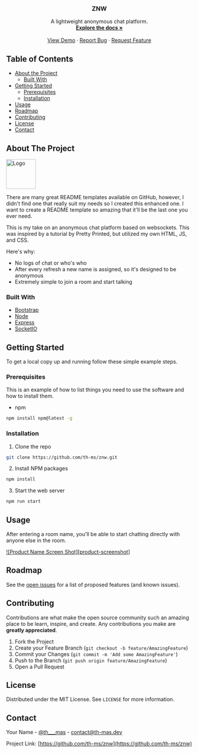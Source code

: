 <!-- PROJECT LOGO -->
<br />
<p align="center">

  <h3 align="center">ZNW</h3>

  <p align="center">
    A lightweight anonymous chat platform.
    <br />
    <a href="https://github.com/th-ms/znw"><strong>Explore the docs »</strong></a>
    <br />
    <br />
    <a href="https://znw-me.herokuapp.com/">View Demo</a>
    ·
    <a href="https://github.com/th-ms/znw">Report Bug</a>
    ·
    <a href="https://github.com/th-ms/znw">Request Feature</a>
  </p>
</p>



<!-- TABLE OF CONTENTS -->
## Table of Contents

* [About the Project](#about-the-project)
  * [Built With](#built-with)
* [Getting Started](#getting-started)
  * [Prerequisites](#prerequisites)
  * [Installation](#installation)
* [Usage](#usage)
* [Roadmap](#roadmap)
* [Contributing](#contributing)
* [License](#license)
* [Contact](#contact)



<!-- ABOUT THE PROJECT -->
## About The Project

<img src="https://i.gyazo.com/5bf403244adec2ebb73c65b13940efeb.png" alt="Logo" width="80" height="80">

There are many great README templates available on GitHub, however, I didn't find one that really suit my needs so I created this enhanced one. I want to create a README template so amazing that it'll be the last one you ever need.

This is my take on an anonymous chat platform based on websockets. This was inspired by a tutorial by Pretty Printed, but utilized my own HTML, JS, and CSS.

Here's why:
* No logs of chat or who's who
* After every refresh a new name is assigned, so it's designed to be anonymous
* Extremely simple to join a room and start talking

### Built With
* [Bootstrap](https://getbootstrap.com)
* [Node](https://nodejs.org)
* [Express](https://expressjs.com)
* [SocketIO](https://socket.io)


<!-- GETTING STARTED -->
## Getting Started

To get a local copy up and running follow these simple example steps.

### Prerequisites

This is an example of how to list things you need to use the software and how to install them.
* npm
```sh
npm install npm@latest -g
```

### Installation

1. Clone the repo
```sh
git clone https://github.com/th-ms/znw.git
```
2. Install NPM packages
```sh
npm install
```
3. Start the web server
```sh
npm run start
```



<!-- USAGE EXAMPLES -->
## Usage

After entering a room name, you'll be able to start chatting directly with anyone else in the room.

[![Product Name Screen Shot][product-screenshot]](https://i.gyazo.com/a6b2371f3270ed37e81ad1a057556c8d.png)

<!-- ROADMAP -->
## Roadmap

See the [open issues](https://github.com/th-ms/znw/issues) for a list of proposed features (and known issues).



<!-- CONTRIBUTING -->
## Contributing

Contributions are what make the open source community such an amazing place to be learn, inspire, and create. Any contributions you make are **greatly appreciated**.

1. Fork the Project
2. Create your Feature Branch (`git checkout -b feature/AmazingFeature`)
3. Commit your Changes (`git commit -m 'Add some AmazingFeature'`)
4. Push to the Branch (`git push origin feature/AmazingFeature`)
5. Open a Pull Request



<!-- LICENSE -->
## License

Distributed under the MIT License. See `LICENSE` for more information.



<!-- CONTACT -->
## Contact

Your Name - [@th___mas](https://twitter.com/th___mas) - contact@th-mas.dev

Project Link: [https://github.com/th-ms/znw](https://github.com/th-ms/znw)
